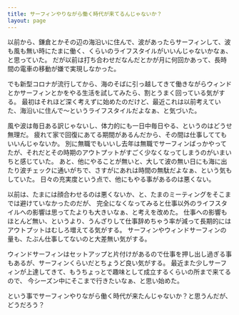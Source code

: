 ```yaml
---
title: サーフィンやりながら働く時代が来てるんじゃないか？
layout: page
---
```

以前から、鎌倉とかその辺の海沿いに住んで、波があったらサーフィンして、波も風も無い時にたまに働く、くらいのライフスタイルがいいんじゃないかなぁ、と思っていた。
だが以前は打ち合わせだなんだとかが月に何回かあって、長時間の電車の移動が嫌で実現しなかった。

でも新型コロナが流行してから、海のそばに引っ越してきて働きながらウィンドとかサーフィンとかをやる生活を試してみたら、割とうまく回っている気がする。
最初はそれほど深く考えずに始めたのだけど、最近これは以前考えていた、海沿いに住んで〜というライフスタイルだよなぁ、と気づいた。

風や波は毎日ある訳じゃないし、体力的にも一日中毎日やる、というのはどうせ無理だ。
疲れて家で回復にあてる期間があるんだから、その間は仕事しててもいいんじゃないか。
別に無職でもいいし去年は無職でサーフィンばっかやってたが、それだとその時期のアウトプットがすごく少なくなってしまうのがいまいちと感じていた。
あと、他にやることが無いと、大して波の無い日にも海に出たり波チェックに通いがちで、さすがにあれは時間の無駄だよなぁ、という気もしていた。
日々の充実度という点で、他にもやる事があるのは悪くない。

以前は、たまには顔合わせるのは悪くないか、と、たまのミーティングをそこまでは避けていなかったのだが、
完全になくなってみると仕事以外のライフスタイルへの影響は思ってたよりも大きいなぁ、と考えを改めた。
仕事への影響もほとんど無い、というより、うんざりして仕事辞めちゃう率が減って長期的にはアウトプットはむしろ増えてる気がする。
サーフィンやウィンドサーフィンの量も、たぶん仕事してないのと大差無い気がする。

ウィンドサーフィンはセットアップと片付けがあるので仕事を押し出し過ぎる事もあるが、サーフィンくらいだとちょうど良い気がする。
最近また少しサーフィンが上達してきて、もうちょっとで趣味として成立するくらいの所まで来てるので、
今シーズン中にそこまで行きたいなぁ、と思い始めた。

という事でサーフィンやりながら働く時代が来たんじゃないか？と思うんだが、どうだろう？